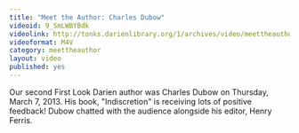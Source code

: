 ```yaml
---
title: "Meet the Author: Charles Dubow"
videoid: 9_SmLWBYBdk
videolink: http://tonks.darienlibrary.org/1/archives/video/meettheauthor/20130307_charles_dubow.m4v
videoformat: M4V
category: meettheauthor
layout: video
published: yes
---
```


Our second First Look Darien author was Charles Dubow on Thursday, March 7, 2013. His book, "Indiscretion" is receiving lots of positive feedback! Dubow chatted with the audience alongside his editor, Henry Ferris. 